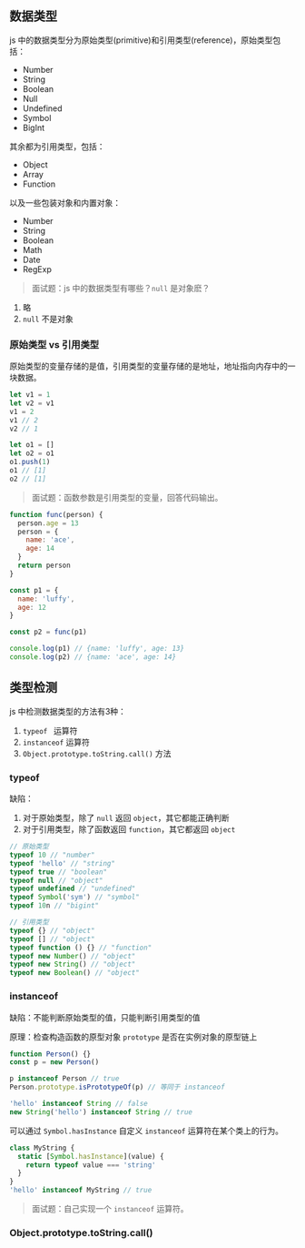 ## 数据类型

js 中的数据类型分为原始类型(primitive)和引用类型(reference)，原始类型包括：

- Number
- String
- Boolean
- Null
- Undefined
- Symbol
- BigInt

其余都为引用类型，包括：

- Object
- Array
- Function

以及一些包装对象和内置对象：

- Number
- String
- Boolean
- Math
- Date
- RegExp

> 面试题：js 中的数据类型有哪些？`null` 是对象麽？

1. 略
2. `null` 不是对象

### 原始类型 vs 引用类型

原始类型的变量存储的是值，引用类型的变量存储的是地址，地址指向内存中的一块数据。

```js
let v1 = 1
let v2 = v1
v1 = 2
v1 // 2
v2 // 1

let o1 = []
let o2 = o1
o1.push(1)
o1 // [1]
o2 // [1]
```

> 面试题：函数参数是引用类型的变量，回答代码输出。

```js
function func(person) {
  person.age = 13
  person = {
    name: 'ace',
    age: 14
  }
  return person
}

const p1 = {
  name: 'luffy',
  age: 12
}

const p2 = func(p1)

console.log(p1) // {name: 'luffy', age: 13}
console.log(p2) // {name: 'ace', age: 14}
```

## 类型检测

js 中检测数据类型的方法有3种：

1. `typeof ` 运算符
2. `instanceof` 运算符
3. `Object.prototype.toString.call()` 方法

### typeof

缺陷：

1. 对于原始类型，除了 `null` 返回 `object`，其它都能正确判断
2. 对于引用类型，除了函数返回 `function`，其它都返回 `object`

```js
// 原始类型
typeof 10 // "number"
typeof 'hello' // "string"
typeof true // "boolean"
typeof null // "object"
typeof undefined // "undefined"
typeof Symbol('sym') // "symbol"
typeof 10n // "bigint"

// 引用类型
typeof {} // "object"
typeof [] // "object"
typeof function () {} // "function"
typeof new Number() // "object"
typeof new String() // "object"
typeof new Boolean() // "object"
```

### instanceof

缺陷：不能判断原始类型的值，只能判断引用类型的值

原理：检查构造函数的原型对象 `prototype` 是否在实例对象的原型链上

```js
function Person() {}
const p = new Person()

p instanceof Person // true
Person.prototype.isPrototypeOf(p) // 等同于 instanceof

'hello' instanceof String // false
new String('hello') instanceof String // true
```

可以通过 `Symbol.hasInstance` 自定义 `instanceof` 运算符在某个类上的行为。

```js
class MyString {
  static [Symbol.hasInstance](value) {
    return typeof value === 'string'
  }
}
'hello' instanceof MyString // true
```

> 面试题：自己实现一个 `instanceof` 运算符。

### Object.prototype.toString.call()

